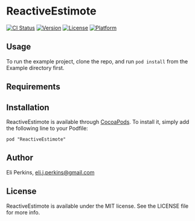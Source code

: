 # ReactiveEstimote

[![CI Status](http://img.shields.io/travis/eliperkins/ReactiveEstimote.svg?style=flat)](https://travis-ci.org/eliperkins/ReactiveEstimote)
[![Version](https://img.shields.io/cocoapods/v/ReactiveEstimote.svg?style=flat)](http://cocoadocs.org/docsets/ReactiveEstimote)
[![License](https://img.shields.io/cocoapods/l/ReactiveEstimote.svg?style=flat)](http://cocoadocs.org/docsets/ReactiveEstimote)
[![Platform](https://img.shields.io/cocoapods/p/ReactiveEstimote.svg?style=flat)](http://cocoadocs.org/docsets/ReactiveEstimote)

## Usage

To run the example project, clone the repo, and run `pod install` from the Example directory first.

## Requirements

## Installation

ReactiveEstimote is available through [CocoaPods](http://cocoapods.org). To install
it, simply add the following line to your Podfile:

    pod "ReactiveEstimote"

## Author

Eli Perkins, eli.j.perkins@gmail.com

## License

ReactiveEstimote is available under the MIT license. See the LICENSE file for more info.
